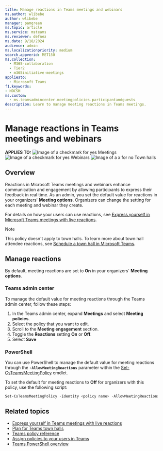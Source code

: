 ```yaml
--- 
title: Manage reactions in Teams meetings and webinars
ms.author: wlibebe
author: wlibebe
manager: pamgreen
ms.topic: article
ms.service: msteams
ms.reviewer: defnea
ms.date: 9/18/2024
audience: admin
ms.localizationpriority: medium
search.appverid: MET150
ms.collection: 
  - M365-collaboration
  - Tier2
  - m365initiative-meetings
appliesto: 
  - Microsoft Teams
f1.keywords:
- NOCSH
ms.custom: 
  - ms.teamsadmincenter.meetingpolicies.participantandguests
description: Learn to manage meeting reactions in Teams meetings.
---
```


# Manage reactions in Teams meetings and webinars

**APPLIES TO:** ![Image of a checkmark for yes](/office/media/icons/success-teams.png)  Meetings ![Image of a checkmark for yes](/office/media/icons/success-teams.png)  Webinars ![Image of a x for no](/office/media/icons/cancel-teams.png) Town halls

## Overview

Reactions in Microsoft Teams meetings and webinars enhance communication and engagement by allowing participants to express their feedback in real time. As an admin, you set the default value for reactions in your organizers' **Meeting options**. Organizers can change the setting for each meeting and webinar they create.

For details on how your users can use reactions, see [Express yourself in Microsoft Teams meetings with live reactions](https://support.microsoft.com/office/express-yourself-in-microsoft-teams-meetings-with-live-reactions-a8323a40-3d07-4129-934b-305370a36e21).

> [!NOTE]
> This policy doesn't apply to town halls. To learn more about town hall attendee reactions, see [Schedule a town hall in Microsoft Teams](https://support.microsoft.com/office/schedule-a-town-hall-in-microsoft-teams-d493b5cc-9f61-4dac-8027-d837dafb7a4c#bkmk_townhall_reactions).

## Manage reactions

By default, meeting reactions are set to **On** in your organizers' **Meeting options**.

### Teams admin center

To manage the default value for meeting reactions through the Teams admin center, follow these steps:

1. In the Teams admin center, expand **Meetings** and select **Meeting policies**.
1. Select the policy that you want to edit.
1. Scroll to the **Meeting engagement** section.
1. Toggle the **Reactions** setting **On** or **Off**.
1. Select **Save**

### PowerShell

You can use PowerShell to manage the default value for meeting reactions through the **`-AllowMeetingReactions`** parameter within the [Set-CsTeamsMeetingPolicy](/powershell/module/teams/set-csteamsmeetingpolicy) cmdlet.

To set the default for meeting reactions to **Off** for organizers with this policy, use the following script:

```powershell
Set-CsTeamsMeetingPolicy -Identity <policy name> -AllowMeetingReactions Disabled
```

## Related topics

- [Express yourself in Teams meetings with live reactions](https://support.microsoft.com/office/a8323a40-3d07-4129-934b-305370a36e21)
- [Plan for Teams town halls](plan-town-halls.md)
- [Teams policy reference](settings-policies-reference.md)
- [Assign policies to your users in Teams](policy-assignment-overview.md)
- [Teams PowerShell overview](teams-powershell-overview.md)
